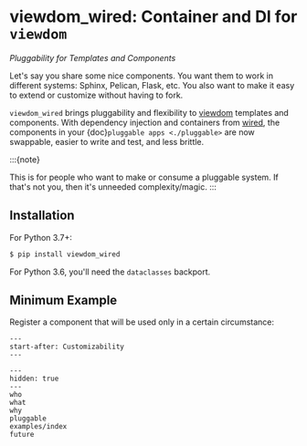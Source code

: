 # viewdom_wired: Container and DI for ``viewdom``

*Pluggability for Templates and Components*

Let's say you share some nice components.
You want them to work in different systems: Sphinx, Pelican, Flask, etc.
You also want to make it easy to extend or customize without having to fork.

`viewdom_wired` brings pluggability and flexibility to [viewdom](https://viewdom.readthedocs.io/en/latest/) templates and components.
With dependency injection and containers from [wired](https://wired.readthedocs.io/en/latest/>), the components in your {doc}`pluggable apps <./pluggable>` are now swappable, easier to write and test, and less brittle.

:::{note}

  This is for people who want to make or consume a pluggable system.
  If that's not you, then it's unneeded complexity/magic.
:::

## Installation

For Python 3.7+:

```bash
$ pip install viewdom_wired
```

For Python 3.6, you'll need the `dataclasses` backport.

## Minimum Example

Register a component that will be used only in a certain circumstance:

```{literalinclude} ../examples/custom_context/site/components.py
---
start-after: Customizability
---
```


```{toctree}
---
hidden: true
---
who
what
why
pluggable
examples/index
future
```
